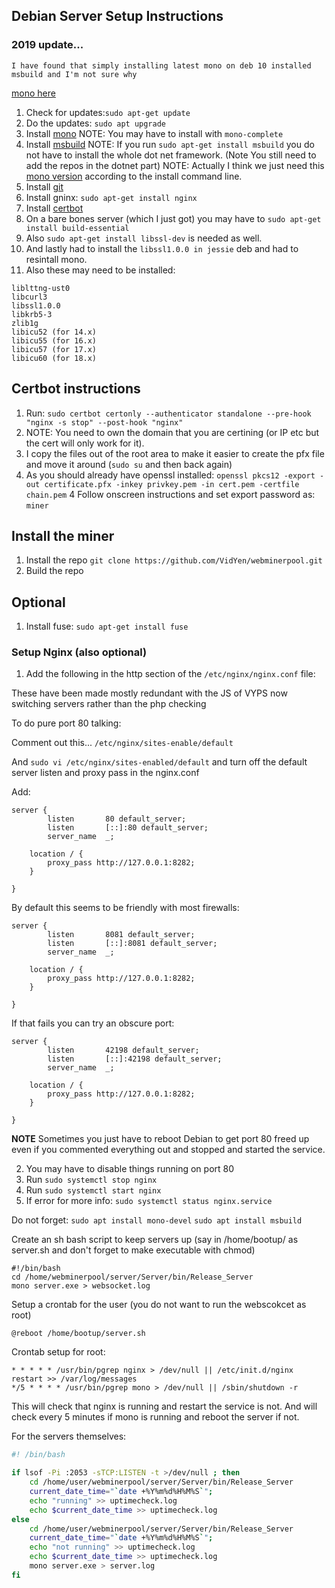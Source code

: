 ## Debian Server Setup Instructions

### 2019 update...

``I have found that simply installing latest mono on deb 10 installed msbuild and I'm not sure why``

[mono here](https://www.mono-project.com/download/stable/#download-lin-debian)

1. Check for updates:``sudo apt-get update``
2. Do the updates: ``sudo apt upgrade``
3. Install [mono](https://www.mono-project.com/download/stable/#download-lin-debian) NOTE: You may have to install with ``mono-complete``
4. Install [msbuild](https://www.microsoft.com/net/learn/get-started-with-dotnet-tutorial) NOTE: If you run ``sudo apt-get install msbuild`` you do not have to install the whole dot net framework. (Note You still need to add the repos in the dotnet part) NOTE: Actually I think we just need this [mono version](https://www.mono-project.com/download/vs/#download-lin-debian) according to the install command line.
5. Install [git](https://gist.github.com/derhuerst/1b15ff4652a867391f03)
6. Install gninx: ``sudo apt-get install nginx``
7. Install [certbot](https://certbot.eff.org/lets-encrypt/debianstretch-nginx)
8. On a bare bones server (which I just got) you may have to `sudo apt-get install build-essential`
9. Also `sudo apt-get install libssl-dev` is needed as well.
10. And lastly had to install the `libssl1.0.0 in jessie` deb and had to resintall mono.
11. Also these may need to be installed:

```
liblttng-ust0
libcurl3
libssl1.0.0
libkrb5-3
zlib1g
libicu52 (for 14.x)
libicu55 (for 16.x)
libicu57 (for 17.x)
libicu60 (for 18.x)
```

## Certbot instructions
1. Run: ``sudo certbot certonly --authenticator standalone --pre-hook "nginx -s stop" --post-hook "nginx"``
2. NOTE: You need to own the domain that you are certining (or IP etc but the cert will only work for it).
3. I copy the files out of the root area to make it easier to create the pfx file and move it around (``sudo su`` and then back again)
3. As you should already have openssl installed: ``openssl pkcs12 -export -out certificate.pfx -inkey privkey.pem -in cert.pem -certfile chain.pem``
4 Follow onscreen instructions and set export password as: ``miner``

## Install the miner
1. Install the repo ``git clone https://github.com/VidYen/webminerpool.git``
2. Build the repo

## Optional
1. Install fuse: ``sudo apt-get install fuse``

### Setup Nginx (also optional)
1. Add the following in the http section of the `/etc/nginx/nginx.conf` file:

These have been made mostly redundant with the JS of VYPS now switching servers rather than the php checking

To do pure port 80 talking:

Comment out this...
```/etc/nginx/sites-enable/default```

And `sudo vi /etc/nginx/sites-enabled/default` and turn off the default server listen and proxy pass in the nginx.conf

Add:

```
server {
        listen       80 default_server;
        listen       [::]:80 default_server;
        server_name  _;

    location / {
        proxy_pass http://127.0.0.1:8282;
    }

}

```




By default this seems to be friendly with most firewalls:

```
server {
        listen       8081 default_server;
        listen       [::]:8081 default_server;
        server_name  _;

    location / {
        proxy_pass http://127.0.0.1:8282;
    }

}

```

If that fails you can try an obscure port:

```
server {
        listen       42198 default_server;
        listen       [::]:42198 default_server;
        server_name  _;

    location / {
        proxy_pass http://127.0.0.1:8282;
    }

}
```
**NOTE** Sometimes you just have to reboot Debian to get port 80 freed up even if you commented everything out and stopped and started the service.

2. You may have to disable things running on port 80
3. Run `sudo systemctl stop nginx`
4. Run `sudo systemctl start nginx`
5. If error for more info: `sudo systemctl status nginx.service`



Do not forget:
``sudo apt install mono-devel``
``sudo apt install msbuild``

Create an sh bash script to keep servers up (say in /home/bootup/ as server.sh and don't forget to make executable with chmod)

```
#!/bin/bash
cd /home/webminerpool/server/Server/bin/Release_Server
mono server.exe > websocket.log
```

Setup a crontab for the user (you do not want to run the webscokcet as root)

```
@reboot /home/bootup/server.sh
```

Crontab setup for root:

```
* * * * * /usr/bin/pgrep nginx > /dev/null || /etc/init.d/nginx restart >> /var/log/messages
*/5 * * * * /usr/bin/pgrep mono > /dev/null || /sbin/shutdown -r
```

This will check that nginx is running and restart the service is not.
And will check every 5 minutes if mono is running and reboot the server if not.

For the servers themselves:
```bash
#! /bin/bash

if lsof -Pi :2053 -sTCP:LISTEN -t >/dev/null ; then
    cd /home/user/webminerpool/server/Server/bin/Release_Server
    current_date_time="`date +%Y%m%d%H%M%S`";    
    echo "running" >> uptimecheck.log
    echo $current_date_time >> uptimecheck.log
else
    cd /home/user/webminerpool/server/Server/bin/Release_Server
    current_date_time="`date +%Y%m%d%H%M%S`";    
    echo "not running" >> uptimecheck.log
    echo $current_date_time >> uptimecheck.log
    mono server.exe > server.log
fi
```
